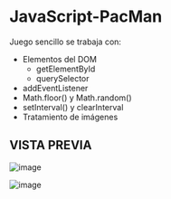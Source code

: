 # JavaScript-PacMan

Juego sencillo se trabaja con:
- Elementos del DOM
  - getElementById
  - querySelector
- addEventListener
- Math.floor() y Math.random()
- setInterval() y clearInterval
- Tratamiento de imágenes

## VISTA PREVIA

![image](https://user-images.githubusercontent.com/66112531/185488266-df54ded8-4759-49bb-b562-a612a7c67fd6.png)

![image](https://user-images.githubusercontent.com/66112531/185488369-e06eea21-0717-4281-ad1d-3375c719cfd4.png)





